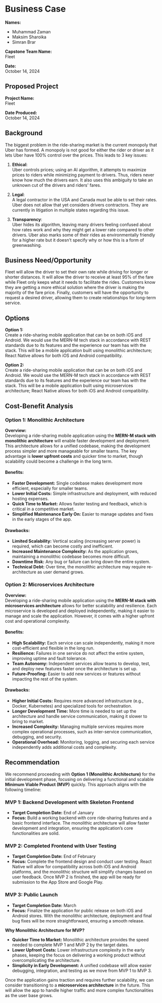 # Business Case

**Names:**
- Muhammad Zaman
- Maksim Sharoika
- Simran Brar

**Capstone Team Name:**  
Fleet

**Date:**  
October 14, 2024

## Proposed Project
**Project Name:**  
Fleet

**Date Produced:**  
October 14, 2024

## Background
The biggest problem in the ride-sharing market is the current monopoly that Uber has formed. A monopoly is not good for either the rider or driver as it lets Uber have 100% control over the prices. This leads to 3 key issues:

1. **Ethical**:  
   Uber controls prices; using an AI algorithm, it attempts to maximize prices to riders while minimizing payment to drivers. Thus, riders never know how much the drivers earn. It also uses this ambiguity to take an unknown cut of the drivers and riders' fares.

2. **Legal**:  
   A legal contractor in the USA and Canada must be able to set their rates. Uber does not allow that yet considers drivers contractors. They are currently in litigation in multiple states regarding this issue.

3. **Transparency**:  
   Uber hides its algorithm, leaving many drivers feeling confused about how rates work and why they might get a lower rate compared to other drivers. Uber also marks some of their rides as environmentally friendly for a higher rate but it doesn’t specify why or how this is a form of greenwashing.

## Business Need/Opportunity
Fleet will allow the driver to set their own rate while driving for longer or shorter distances. It will allow the driver to receive at least 95% of the fare while Fleet only keeps what it needs to facilitate the rides. Customers know they are getting a more ethical solution where the driver is making the majority of the fare price. Finally, customers will have the opportunity to request a desired driver, allowing them to create relationships for long-term service.

## Options
**Option 1:**  
Create a ride-sharing mobile application that can be on both iOS and Android. We would use the MERN-M tech stack in accordance with REST standards due to its features and the experience our team has with the stack. This will be a mobile application built using monolithic architecture; React Native allows for both iOS and Android compatibility.

**Option 2:**  
Create a ride-sharing mobile application that can be on both iOS and Android. We would use the MERN-M tech stack in accordance with REST standards due to its features and the experience our team has with the stack. This will be a mobile application built using microservices architecture; React Native allows for both iOS and Android compatibility.

## Cost-Benefit Analysis

### **Option 1: Monolithic Architecture**

**Overview:**  
Developing a ride-sharing mobile application using the **MERN-M stack with monolithic architecture** will enable faster development and deployment. This architecture allows for a unified codebase, making the development process simpler and more manageable for smaller teams. The key advantage is **lower upfront costs** and quicker time to market, though scalability could become a challenge in the long term.

#### **Benefits:**
- **Faster Development:** Single codebase makes development more efficient, especially for smaller teams.
- **Lower Initial Costs:** Simple infrastructure and deployment, with reduced hosting expenses.
- **Quick Time to Market:** Allows faster testing and feedback, which is critical in a competitive market.
- **Simplified Maintenance Early On:** Easier to manage updates and fixes in the early stages of the app.

#### **Drawbacks:**
- **Limited Scalability:** Vertical scaling (increasing server power) is required, which can become costly and inefficient.
- **Increased Maintenance Complexity:** As the application grows, maintaining a monolithic codebase becomes more difficult.
- **Downtime Risk:** Any bug or failure can bring down the entire system.
- **Technical Debt:** Over time, the monolithic architecture may require re-architecture as user demand grows.

### **Option 2: Microservices Architecture**

**Overview:**  
Developing a ride-sharing mobile application using the **MERN-M stack with microservices architecture** allows for better scalability and resilience. Each microservice is developed and deployed independently, making it easier to manage and scale the application. However, it comes with a higher upfront cost and operational complexity.

#### **Benefits:**
- **High Scalability:** Each service can scale independently, making it more cost-efficient and flexible in the long run.
- **Resilience:** Failures in one service do not affect the entire system, improving uptime and fault tolerance.
- **Team Autonomy:** Independent services allow teams to develop, test, and deploy new features faster once the architecture is set up.
- **Future-Proofing:** Easier to add new services or features without impacting the rest of the system.

#### **Drawbacks:**
- **Higher Initial Costs:** Requires more advanced infrastructure (e.g., Docker, Kubernetes) and specialized tools for orchestration.
- **Longer Development Time:** More time is needed to set up the architecture and handle service communication, making it slower to bring to market.
- **Increased Complexity:** Managing multiple services requires more complex operational processes, such as inter-service communication, debugging, and security.
- **Operational Overhead:** Monitoring, logging, and securing each service independently adds additional costs and complexity.

## Recommendation

We recommend proceeding with **Option 1 (Monolithic Architecture)** for the initial development phase, focusing on delivering a functional and scalable **Minimum Viable Product (MVP)** quickly. This approach aligns with the following timeline:

### **MVP 1: Backend Development with Skeleton Frontend**
- **Target Completion Date:** End of January
- **Focus:** Build a working backend with core ride-sharing features and a basic frontend interface. The monolithic architecture will allow faster development and integration, ensuring the application’s core functionalities are solid.
  
### **MVP 2: Completed Frontend with User Testing**
- **Target Completion Date:** End of February
- **Focus:** Complete the frontend design and conduct user testing. React Native will allow for compatibility across both iOS and Android platforms, and the monolithic structure will simplify changes based on user feedback. Once MVP 2 is finished, the app will be ready for submission to the App Store and Google Play.

### **MVP 3: Public Launch**
- **Target Completion Date:** March
- **Focus:** Finalize the application for public release on both iOS and Android stores. With the monolithic architecture, deployment and final bug fixes will be more straightforward, ensuring a smooth release.

**Why Monolithic Architecture for MVP?**
- **Quicker Time to Market:** Monolithic architecture provides the speed needed to complete MVP 1 and MVP 2 by the target dates.
- **Lower Upfront Costs:** Lower infrastructure complexity in the early phases, keeping the focus on delivering a working product without overcomplicating the architecture.
- **Simplicity in Early Development:** A unified codebase will allow easier debugging, integration, and testing as we move from MVP 1 to MVP 3.

Once the application gains traction and requires further scalability, we can consider transitioning to a **microservices architecture** in the future. This will allow the app to handle higher traffic and more complex functionalities as the user base grows.

